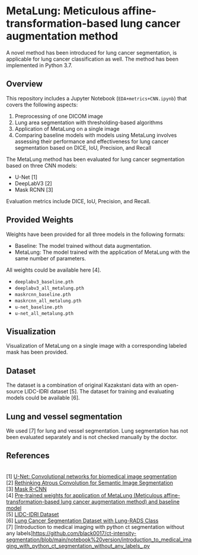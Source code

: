 # MetaLung: Meticulous affine-transformation-based lung cancer augmentation method

A novel method has been introduced for lung cancer segmentation, is applicable for lung cancer classification as well. The method has been implemented in Python 3.7.

## Overview

This repository includes a Jupyter Notebook (`EDA+metrics+CNN.ipynb`) that covers the following aspects:
1. Preprocessing of one DICOM image
2. Lung area segmentation with thresholding-based algorithms
3. Application of MetaLung on a single image
4. Comparing baseline models with models using MetaLung involves assessing their performance and effectiveness for lung cancer segmentation based on DICE, IoU, Precision, and Recall


The MetaLung method has been evaluated for lung cancer segmentation based on three CNN models:
- U-Net [1]
- DeepLabV3 [2]
- Mask RCNN [3]

Evaluation metrics include DICE, IoU, Precision, and Recall.

## Provided Weights

Weights have been provided for all three models in the following formats:
- Baseline: The model trained without data augmentation.
- MetaLung: The model trained with the application of MetaLung with the same number of parameters.
  
All weights could be available here [4].

- `deeplabv3_baseline.pth`
- `deeplabv3_all_metalung.pth`
- `maskrcnn_baseline.pth`
- `maskrcnn_all_metalung.pth`
- `u-net_baseline.pth`
- `u-net_all_metalung.pth`

## Visualization

Visualization of MetaLung on a single image with a corresponding labeled mask has been provided.

## Dataset
The dataset is a combination of original Kazakstani data with an open-source LIDC-IDRI dataset [5].
The dataset for training and evaluating models could be available [6].

## Lung and vessel segmentation
We used [7] for lung and vessel segmentation. Lung segmentation has not been evaluated separately and is not checked manually by the doctor. 

## References

<br>[1] [U-Net: Convolutional networks for biomedical image segmentation](https://arxiv.org/abs/1505.04597)
<br>[2] [Rethinking Atrous Convolution for Semantic Image Segmentation](https://arxiv.org/abs/1706.05587)
<br>[3] [Mask R-CNN](https://arxiv.org/abs/1703.06870)
<br>[4] [Pre-trained weights for application of MetaLung (Meticulous affine-transformation-based lung cancer augmentation method) and baseline model](https://doi.org/10.5281/zenodo.10800818)
<br>[5] [LIDC-IDRI Dataset](https://doi.org/10.7937/K9/TCIA.2015.LO9QL9SX)
<br>[6] [Lung Cancer Segmentation Dataset with Lung-RADS Class](https://data.mendeley.com/datasets/5rr22hgzwr/1)
<br>[7] [Introduction to medical imaging with python ct segmentation without any labels]https://github.com/black0017/ct-intensity-segmentation/blob/main/notebook%20version/introduction_to_medical_imaging_with_python_ct_segmentation_without_any_labels_.py
